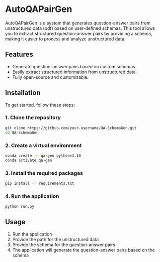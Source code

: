 # AutoQAPairGen

AutoQAPairGen is a system that generates question-answer pairs from unstructured data (pdf) based on user-defined schemas. This tool allows you to extract structured question-answer pairs by providing a schema, making it easier to process and analyze unstructured data.

## Features
- Generate question-answer pairs based on custom schemas.
- Easily extract structured information from unstructured data.
- Fully open-source and customizable.

## Installation

To get started, follow these steps:

### 1. Clone the repository

```bash
git clone https://github.com/your-username/QA-SchemaGen.git
cd QA-SchemaGen
```
### 2. Create a virtual environment
```bash
conda create -n qa-gen python=3.10
conda activate qa-gen
```
### 3. Install the required packages
```bash
pip install -r requirements.txt
```
### 4. Run the application
```bash
python run.py
```
## Usage 
1. Run the application
2. Provide the path for the unstructured data
3. Provide the schema for the question-answer pairs
4. The application will generate the question-answer pairs based on the schema

